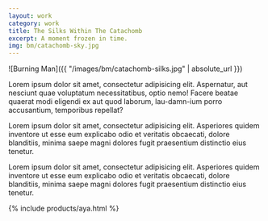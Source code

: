 ```yaml
---
layout: work
category: work
title: The Silks Within The Catachomb
excerpt: A moment frozen in time.
img: bm/catachomb-sky.jpg
---
```


![Burning Man]({{ "/images/bm/catachomb-silks.jpg" | absolute_url }})

Lorem ipsum dolor sit amet, consectetur adipisicing elit. Aspernatur, aut nesciunt quae voluptatum necessitatibus, optio nemo! Facere beatae quaerat modi eligendi ex aut quod laborum, lau-damn-ium porro accusantium, temporibus repellat?

Lorem ipsum dolor sit amet, consectetur adipisicing elit. Asperiores quidem inventore ut esse eum explicabo odio et veritatis obcaecati, dolore blanditiis, minima saepe magni dolores fugit praesentium distinctio eius tenetur.

Lorem ipsum dolor sit amet, consectetur adipisicing elit. Asperiores quidem inventore ut esse eum explicabo odio et veritatis obcaecati, dolore blanditiis, minima saepe magni dolores fugit praesentium distinctio eius tenetur.

{% include products/aya.html %}